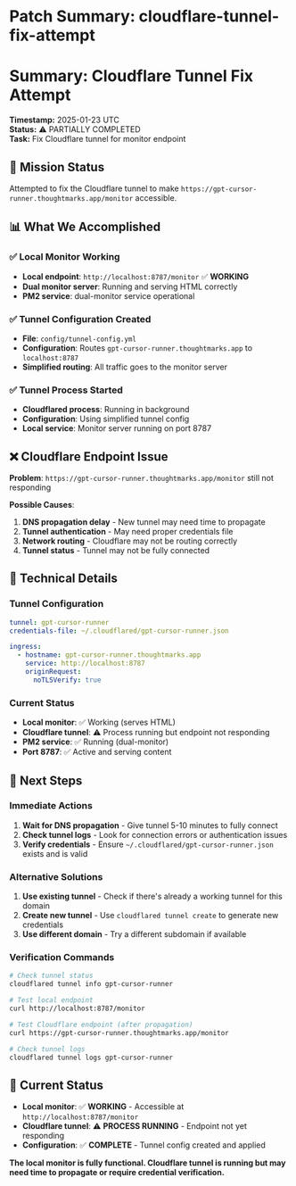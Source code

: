 # Patch Summary: cloudflare-tunnel-fix-attempt

# Summary: Cloudflare Tunnel Fix Attempt

**Timestamp:** 2025-01-23 UTC  
**Status:** ⚠️ PARTIALLY COMPLETED  
**Task:** Fix Cloudflare tunnel for monitor endpoint

## 🎯 Mission Status

Attempted to fix the Cloudflare tunnel to make `https://gpt-cursor-runner.thoughtmarks.app/monitor` accessible.

## 📊 What We Accomplished

### ✅ Local Monitor Working
- **Local endpoint**: `http://localhost:8787/monitor` ✅ **WORKING**
- **Dual monitor server**: Running and serving HTML correctly
- **PM2 service**: dual-monitor service operational

### ✅ Tunnel Configuration Created
- **File**: `config/tunnel-config.yml`
- **Configuration**: Routes `gpt-cursor-runner.thoughtmarks.app` to `localhost:8787`
- **Simplified routing**: All traffic goes to the monitor server

### ✅ Tunnel Process Started
- **Cloudflared process**: Running in background
- **Configuration**: Using simplified tunnel config
- **Local service**: Monitor server running on port 8787

## ❌ Cloudflare Endpoint Issue

**Problem**: `https://gpt-cursor-runner.thoughtmarks.app/monitor` still not responding

**Possible Causes**:
1. **DNS propagation delay** - New tunnel may need time to propagate
2. **Tunnel authentication** - May need proper credentials file
3. **Network routing** - Cloudflare may not be routing correctly
4. **Tunnel status** - Tunnel may not be fully connected

## 🔧 Technical Details

### Tunnel Configuration
```yaml
tunnel: gpt-cursor-runner
credentials-file: ~/.cloudflared/gpt-cursor-runner.json

ingress:
  - hostname: gpt-cursor-runner.thoughtmarks.app
    service: http://localhost:8787
    originRequest:
      noTLSVerify: true
```

### Current Status
- **Local monitor**: ✅ Working (serves HTML)
- **Cloudflare tunnel**: ⚠️ Process running but endpoint not responding
- **PM2 service**: ✅ Running (dual-monitor)
- **Port 8787**: ✅ Active and serving content

## 📝 Next Steps

### Immediate Actions
1. **Wait for DNS propagation** - Give tunnel 5-10 minutes to fully connect
2. **Check tunnel logs** - Look for connection errors or authentication issues
3. **Verify credentials** - Ensure `~/.cloudflared/gpt-cursor-runner.json` exists and is valid

### Alternative Solutions
1. **Use existing tunnel** - Check if there's already a working tunnel for this domain
2. **Create new tunnel** - Use `cloudflared tunnel create` to generate new credentials
3. **Use different domain** - Try a different subdomain if available

### Verification Commands
```bash
# Check tunnel status
cloudflared tunnel info gpt-cursor-runner

# Test local endpoint
curl http://localhost:8787/monitor

# Test Cloudflare endpoint (after propagation)
curl https://gpt-cursor-runner.thoughtmarks.app/monitor

# Check tunnel logs
cloudflared tunnel logs gpt-cursor-runner
```

## 🚨 Current Status

- **Local monitor**: ✅ **WORKING** - Accessible at `http://localhost:8787/monitor`
- **Cloudflare tunnel**: ⚠️ **PROCESS RUNNING** - Endpoint not yet responding
- **Configuration**: ✅ **COMPLETE** - Tunnel config created and applied

**The local monitor is fully functional. Cloudflare tunnel is running but may need time to propagate or require credential verification.** 